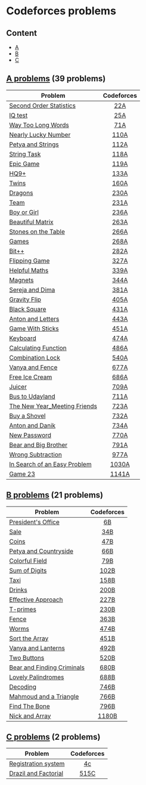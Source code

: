 # Codeforces problems



## Content
- [A](#A)
- [B](#B)
- [C](#C)



## [A problems](https://github.com/youssef7ussien/ProblemSolving/tree/master/Codeforces/A) (39 problems)

<a name="A"></a>

|     Problem                   | Codeforces   |
| ---------------------- | :-----------------------: |
| [Second Order Statistics](https://github.com/youssef7ussien/ProblemSolving/tree/master/Codeforces/A/22A%20-%20Second%20Order%20Statistics)  | [22A](https://codeforces.com/problemset/problem/22/A) |
| [IQ test](https://github.com/youssef7ussien/ProblemSolving/tree/master/Codeforces/A/25A%20-%20IQ%20test)  | [25A](https://codeforces.com/problemset/problem/25/A) |
| [Way Too Long Words](https://github.com/youssef7ussien/ProblemSolving/tree/master/Codeforces/A/71A%20-%20Way%20Too%20Long%20Words)  | [71A](https://codeforces.com/problemset/problem/71/A)   |
| [Nearly Lucky Number](https://github.com/youssef7ussien/ProblemSolving/tree/master/Codeforces/A/110A%20-%20Nearly%20Lucky%20Number) | [110A](https://codeforces.com/problemset/problem/110/A)  |
| [Petya and Strings](https://github.com/youssef7ussien/ProblemSolving/tree/master/Codeforces/A/112A%20-%20Petya%20and%20Strings) | [112A](https://codeforces.com/contest/112/problem/A) |
| [String Task](https://github.com/youssef7ussien/ProblemSolving/tree/master/Codeforces/A/118A%20-%20%20String%20Task)  | [118A](https://codeforces.com/problemset/problem/118/A) |
| [Epic Game](https://github.com/youssef7ussien/ProblemSolving/tree/master/Codeforces/A/119A%20-%20%20Epic%20Game)  | [119A](https://codeforces.com/problemset/problem/119/A) |
| [HQ9+](https://github.com/youssef7ussien/ProblemSolving/tree/master/Codeforces/A/133A%20-%20HQ9%2B)  | [133A](https://codeforces.com/problemset/problem/133/A) |
| [Twins](https://github.com/youssef7ussien/ProblemSolving/tree/master/Codeforces/A/160A%20-%20Twins)  | [160A](https://codeforces.com/problemset/problem/160/A) |
| [Dragons](https://github.com/youssef7ussien/ProblemSolving/tree/master/Codeforces/A/230A%20-%20Dragons)  | [230A](https://codeforces.com/problemset/problem/230/A) |
| [Team](https://github.com/youssef7ussien/ProblemSolving/tree/master/Codeforces/A/231A%20-%20Team)  | [231A](https://codeforces.com/problemset/problem/231/A) |
| [Boy or Girl](https://github.com/youssef7ussien/ProblemSolving/tree/master/Codeforces/A/236A%20-%20Boy%20or%20Girl)  | [236A](https://codeforces.com/problemset/problem/236/A) |
| [Beautiful Matrix](https://github.com/youssef7ussien/ProblemSolving/tree/master/Codeforces/A/263A%20-%20Beautiful%20Matrix)  | [263A](https://codeforces.com/problemset/problem/263/A) |
| [Stones on the Table](https://github.com/youssef7ussien/ProblemSolving/tree/master/Codeforces/A/266A%20-%20Stones%20on%20the%20Table)  | [266A](https://codeforces.com/problemset/problem/266/A) |
| [Games](https://github.com/youssef7ussien/ProblemSolving/tree/master/Codeforces/A/268A%20-%20Games)  | [268A](https://codeforces.com/problemset/problem/268/A) |
| [Bit++](https://github.com/youssef7ussien/ProblemSolving/tree/master/Codeforces/A/282A%20-%20%20Bit%2B%2B) | [282A](https://codeforces.com/problemset/problem/282/A) |
| [Flipping Game](https://github.com/youssef7ussien/ProblemSolving/tree/master/Codeforces/A/327A%20-%20Flipping%20Game)  | [327A](https://codeforces.com/problemset/problem/327/A) |
| [Helpful Maths](https://github.com/youssef7ussien/ProblemSolving/tree/master/Codeforces/A/339A%20-%20%20Helpful%20Maths)  | [339A](https://codeforces.com/problemset/problem/339/A) |
| [Magnets](https://github.com/youssef7ussien/ProblemSolving/tree/master/Codeforces/A/344A%20-%20Magnets)  | [344A](https://codeforces.com/problemset/problem/344/A) |
| [Sereja and Dima](https://github.com/youssef7ussien/ProblemSolving/tree/master/Codeforces/A/381A%20-%20Sereja%20and%20Dima)  | [381A](https://codeforces.com/problemset/problem/381/A) |
| [Gravity Flip](https://github.com/youssef7ussien/ProblemSolving/tree/master/Codeforces/A/405A%20-%20Gravity%20Flip)  | [405A](https://codeforces.com/problemset/problem/405/A) |
| [Black Square](https://github.com/youssef7ussien/ProblemSolving/tree/master/Codeforces/A/431A%20-%20Black%20Square)  | [431A](https://codeforces.com/problemset/problem/431/A) |
| [Anton and Letters](https://github.com/youssef7ussien/ProblemSolving/tree/master/Codeforces/A/443A%20-%20Anton%20and%20Letters)  | [443A](https://codeforces.com/problemset/problem/443/A) |
| [Game With Sticks](https://github.com/youssef7ussien/ProblemSolving/tree/master/Codeforces/A/451A%20-%20Game%20With%20Sticks)  | [451A](https://codeforces.com/problemset/problem/451/A) |
| [Keyboard](https://github.com/youssef7ussien/ProblemSolving/tree/master/Codeforces/A/474A%20-%20%20Keyboard)  | [474A](https://codeforces.com/problemset/problem/474/A) |
| [Calculating Function](https://github.com/youssef7ussien/ProblemSolving/tree/master/Codeforces/A/486A%20-%20Calculating%20Function)  | [486A](https://codeforces.com/problemset/problem/486/A) |
| [Combination Lock](https://github.com/youssef7ussien/ProblemSolving/tree/master/Codeforces/A/540A-%20Combination%20Lock)  | [540A](https://codeforces.com/problemset/problem/540/A) |
| [Vanya and Fence](https://github.com/youssef7ussien/ProblemSolving/tree/master/Codeforces/A/677A%20-%20Vanya%20and%20Fence)  | [677A](https://codeforces.com/problemset/problem/677/A) |
| [Free Ice Cream](https://github.com/youssef7ussien/ProblemSolving/tree/master/Codeforces/A/686A%20-%20Free%20Ice%20Cream)  | [686A](https://codeforces.com/problemset/problem/686/A) |
| [Juicer](https://github.com/youssef7ussien/ProblemSolving/tree/master/Codeforces/A/709A%20-%20Juicer)  | [709A](https://codeforces.com/problemset/problem/709/A) |
| [Bus to Udayland](https://github.com/youssef7ussien/ProblemSolving/tree/master/Codeforces/A/711A%20-%20Bus%20to%20Udayland)  | [711A](https://codeforces.com/problemset/problem/711/A) |
| [The New Year_Meeting Friends](https://github.com/youssef7ussien/ProblemSolving/tree/master/Codeforces/A/723A%20-%20The%20New%20Year_Meeting%20Friends)  | [723A](https://codeforces.com/problemset/problem/723/A) |
| [Buy a Shovel](https://github.com/youssef7ussien/ProblemSolving/tree/master/Codeforces/A/732A%20-%20Buy%20a%20Shovel)  | [732A](https://codeforces.com/problemset/problem/732/A) |
| [Anton and Danik](https://github.com/youssef7ussien/ProblemSolving/tree/master/Codeforces/A/734A%20-%20Anton%20and%20Danik)  | [734A](https://codeforces.com/problemset/problem/734/A) |
| [New Password](https://github.com/youssef7ussien/ProblemSolving/tree/master/Codeforces/A/770A%20-%20New%20Password)  | [770A](https://codeforces.com/problemset/problem/770/A) |
| [Bear and Big Brother](https://github.com/youssef7ussien/ProblemSolving/tree/master/Codeforces/A/791A%20-%20Bear%20and%20Big%20Brother)  | [791A](https://codeforces.com/problemset/problem/791/A) |
| [Wrong Subtraction](https://github.com/youssef7ussien/ProblemSolving/tree/master/Codeforces/A/977A%20-%20Wrong%20Subtraction) | [977A](https://codeforces.com/problemset/problem/977/A) |
| [In Search of an Easy Problem](https://github.com/youssef7ussien/ProblemSolving/tree/master/Codeforces/A/1030A%20-%20%20In%20Search%20of%20an%20Easy%20Problem) | [1030A](https://codeforces.com/problemset/problem/1030/A) |
| [Game 23](https://github.com/youssef7ussien/ProblemSolving/tree/master/Codeforces/A/1141A%20-%20Game%2023) | [1141A](https://codeforces.com/contest/1141/problem/A) |



## [B problems](https://github.com/youssef7ussien/ProblemSolving/tree/master/Codeforces/B) (21 problems)

<a name="B"></a>

|     Problem                   | Codeforces   |
| ---------------------- | :-----------------------: |
| [President's Office](https://github.com/youssef7ussien/ProblemSolving/tree/master/Codeforces/B/6B%20-%20%20President's%20Office) | [6B](https://codeforces.com/problemset/problem/6/B) |
| [Sale]() | [34B](https://codeforces.com/problemset/problem/34/B) |
| [Coins](https://github.com/youssef7ussien/ProblemSolving/tree/master/Codeforces/B/47B%20-%20Coins) | [47B](https://codeforces.com/problemset/problem/47/B) |
| [Petya and Countryside](https://github.com/youssef7ussien/ProblemSolving/tree/master/Codeforces/B/66B%20-%20%20Petya%20and%20Countryside) | [66B](https://codeforces.com/problemset/problem/66/B) |
| [Colorful Field](https://github.com/youssef7ussien/ProblemSolving/tree/master/Codeforces/B/79B%20-%20Colorful%20Field) | [79B](https://codeforces.com/problemset/problem/79/B) |
| [Sum of Digits](https://github.com/youssef7ussien/ProblemSolving/tree/master/Codeforces/B/102B%20-%20Sum%20of%20Digits) | [102B](https://codeforces.com/problemset/problem/102/B) |
| [Taxi](https://github.com/youssef7ussien/ProblemSolving/tree/master/Codeforces/B/158B%20-%20Taxi) | [158B](https://codeforces.com/problemset/problem/158/B) |
| [Drinks](https://github.com/youssef7ussien/ProblemSolving/tree/master/Codeforces/B/200B%20-%20Drinks) | [200B](https://codeforces.com/problemset/problem/200/B) |
| [Effective Approach](https://github.com/youssef7ussien/ProblemSolving/tree/master/Codeforces/B/227B%20-%20Effective%20Approach) | [227B](https://codeforces.com/problemset/problem/227/B) |
| [T-primes](https://github.com/youssef7ussien/ProblemSolving/tree/master/Codeforces/B/230B%20-%20T-primes) | [230B](https://codeforces.com/problemset/problem/230/B) |
| [Fence](https://github.com/youssef7ussien/ProblemSolving/tree/master/Codeforces/B/363B%20-%20Fence) | [363B](https://codeforces.com/problemset/problem/363/B) |
| [Worms](https://github.com/youssef7ussien/ProblemSolving/tree/master/Codeforces/B/474B%20-%20Worms) | [474B](https://codeforces.com/problemset/problem/474/B) |
| [Sort the Array](https://github.com/youssef7ussien/ProblemSolving/tree/master/Codeforces/B/451B%20-%20Sort%20the%20Array) | [451B](https://codeforces.com/problemset/problem/451/B) |
| [Vanya and Lanterns](https://github.com/youssef7ussien/ProblemSolving/tree/master/Codeforces/B/492B%20-%20Vanya%20and%20Lanterns) | [492B](https://codeforces.com/problemset/problem/492/B) |
| [Two Buttons](https://github.com/youssef7ussien/ProblemSolving/tree/master/Codeforces/B/520B%20-%20%20Two%20Buttons) | [520B](https://codeforces.com/problemset/problem/520/B) |
| [Bear and Finding Criminals](https://github.com/youssef7ussien/ProblemSolving/tree/master/Codeforces/B/680B%20-%20%20Bear%20and%20Finding%20Criminals) | [680B](https://codeforces.com/problemset/problem/680/B) |
| [Lovely Palindromes](https://github.com/youssef7ussien/ProblemSolving/tree/master/Codeforces/B/688B%20-%20%20Lovely%20Palindromes) | [688B](https://codeforces.com/problemset/problem/688/B) |
| [Decoding](https://github.com/youssef7ussien/ProblemSolving/tree/master/Codeforces/B/746B%20-%20%20Decoding) | [746B](https://codeforces.com/problemset/problem/746/B) |
| [Mahmoud and a Triangle](https://github.com/youssef7ussien/ProblemSolving/tree/master/Codeforces/B/766B%20-%20Mahmoud%20and%20a%20Triangle) | [766B](https://codeforces.com/problemset/problem/766/B) |
| [Find The Bone](https://github.com/youssef7ussien/ProblemSolving/tree/master/Codeforces/B/796B%20-%20Find%20The%20Bone) | [796B](https://codeforces.com/problemset/problem/796/B) |
| [Nick and Array](https://github.com/youssef7ussien/ProblemSolving/tree/master/Codeforces/B/1180B%20-%20%20Nick%20and%20Array) | [1180B](https://codeforces.com/problemset/problem/1180/B) |



## [C problems](https://github.com/youssef7ussien/ProblemSolving/tree/master/Codeforces/C) (2 problems)

<a name="C"></a>

|     Problem                   | Codeforces   |
| ---------------------- | :-----------------------: |
|[Registration system](https://github.com/youssef7ussien/ProblemSolving/tree/master/Codeforces/C/4C%20-%20Registration%20system) | [4c](https://codeforces.com/problemset/problem/4/c) |
|[Drazil and Factorial](https://github.com/youssef7ussien/ProblemSolving/tree/master/Codeforces/C/515C%20-%20Drazil%20and%20Factorial) | [515C](https://codeforces.com/problemset/problem/515/c) |